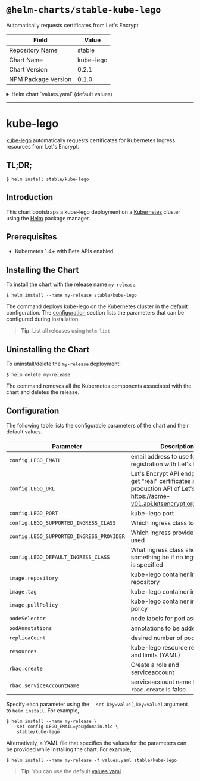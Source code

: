 # `@helm-charts/stable-kube-lego`

Automatically requests certificates from Let's Encrypt

| Field               | Value     |
| ------------------- | --------- |
| Repository Name     | stable    |
| Chart Name          | kube-lego |
| Chart Version       | 0.2.1     |
| NPM Package Version | 0.1.0     |

<details>

<summary>Helm chart `values.yaml` (default values)</summary>

```yaml
## kube-lego configuration
## Ref: https://github.com/jetstack/kube-lego
##
config:
  ## Email address to use for registration with Let's Encrypt
  ##
  # LEGO_EMAIL: my@email.tld
  LEGO_EMAIL: foo@example.com

  ## Let's Encrypt API endpoint
  ## Production: https://acme-v01.api.letsencrypt.org/directory
  ## Staging: https://acme-staging.api.letsencrypt.org/directory
  ##
  LEGO_URL: https://acme-staging.api.letsencrypt.org/directory

  ## kube-lego port
  ##
  LEGO_PORT: 8080

  ## Specify which ingress class to watch
  ##
  # LEGO_SUPPORTED_INGRESS_CLASS: nginx
  ## Specify which ingress provider should be watched
  ## nginx and gce are the only two options presently
  ##
  # LEGO_SUPPORTED_INGRESS_PROVIDER: nginx
  ## Specify what ingress class should something be
  ## if no ingress class is specified
  ##
  # LEGO_DEFAULT_INGRESS_CLASS: nginx

## kube-lego image
##
image:
  repository: jetstack/kube-lego
  tag: 0.1.5
  pullPolicy: IfNotPresent

## Node labels for pod assignment
## Ref: https://kubernetes.io/docs/user-guide/node-selection/
##
nodeSelector: {}

## Annotations to be added to pods
##
podAnnotations: {}

replicaCount: 1

## kube-lego resource limits & requests
## Ref: https://kubernetes.io/docs/user-guide/compute-resources/
##
resources:
  {}
  # limits:
  #   cpu: 20m
  #   memory: 8Mi
  # requests:
  #   cpu: 20m
  #   memory: 8Mi

rbac:
  create: false
  serviceAccountName: default
```

</details>

---

# kube-lego

[kube-lego](https://github.com/jetstack/kube-lego) automatically requests certificates for Kubernetes Ingress resources from Let's Encrypt.

## TL;DR;

```console
$ helm install stable/kube-lego
```

## Introduction

This chart bootstraps a kube-lego deployment on a [Kubernetes](http://kubernetes.io) cluster using the [Helm](https://helm.sh) package manager.

## Prerequisites

- Kubernetes 1.4+ with Beta APIs enabled

## Installing the Chart

To install the chart with the release name `my-release`:

```console
$ helm install --name my-release stable/kube-lego
```

The command deploys kube-lego on the Kubernetes cluster in the default configuration. The [configuration](#configuration) section lists the parameters that can be configured during installation.

> **Tip**: List all releases using `helm list`

## Uninstalling the Chart

To uninstall/delete the `my-release` deployment:

```console
$ helm delete my-release
```

The command removes all the Kubernetes components associated with the chart and deletes the release.

## Configuration

The following table lists the configurable parameters of the chart and their default values.

| Parameter                                | Description                                                                                                                                       | Default                                                        |
| ---------------------------------------- | ------------------------------------------------------------------------------------------------------------------------------------------------- | -------------------------------------------------------------- |
| `config.LEGO_EMAIL`                      | email address to use for registration with Let's Encrypt                                                                                          | none                                                           |
| `config.LEGO_URL`                        | Let's Encrypt API endpoint. To get "real" certificates set to the production API of Let's Encrypt: https://acme-v01.api.letsencrypt.org/directory | `https://acme-staging.api.letsencrypt.org/directory` (staging) |
| `config.LEGO_PORT`                       | kube-lego port                                                                                                                                    | `8080`                                                         |
| `config.LEGO_SUPPORTED_INGRESS_CLASS`    | Which ingress class to watch                                                                                                                      | none                                                           |
| `config.LEGO_SUPPORTED_INGRESS_PROVIDER` | Which ingress provider is being used                                                                                                              | none                                                           |
| `config.LEGO_DEFAULT_INGRESS_CLASS`      | What ingress class should something be if no ingress class is specified                                                                           | none                                                           |
| `image.repository`                       | kube-lego container image repository                                                                                                              | `jetstack/kube-lego`                                           |
| `image.tag`                              | kube-lego container image tag                                                                                                                     | `0.1.3`                                                        |
| `image.pullPolicy`                       | kube-lego container image pull policy                                                                                                             | `IfNotPresent`                                                 |
| `nodeSelector`                           | node labels for pod assignment                                                                                                                    | `{}`                                                           |
| `podAnnotations`                         | annotations to be added to pods                                                                                                                   | `{}`                                                           |
| `replicaCount`                           | desired number of pods                                                                                                                            | `1`                                                            |
| `resources`                              | kube-lego resource requests and limits (YAML)                                                                                                     | `{}`                                                           |
| `rbac.create`                            | Create a role and serviceaccount                                                                                                                  | `false`                                                        |
| `rbac.serviceAccountName`                | serviceaccount name to use if `rbac.create` is false                                                                                              | `default`                                                      |

Specify each parameter using the `--set key=value[,key=value]` argument to `helm install`. For example,

```console
$ helm install --name my-release \
  --set config.LEGO_EMAIL=you@domain.tld \
    stable/kube-lego
```

Alternatively, a YAML file that specifies the values for the parameters can be provided while installing the chart. For example,

```console
$ helm install --name my-release -f values.yaml stable/kube-lego
```

> **Tip**: You can use the default [values.yaml](values.yaml)
